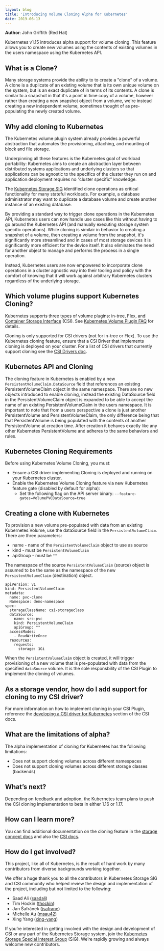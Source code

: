 ```yaml
---
layout: blog
title: 'Introducing Volume Cloning Alpha for Kubernetes'
date: 2019-06-13
---
```


**Author**: John Griffith (Red Hat)

Kubernetes v1.15 introduces alpha support for volume cloning. This feature allows you to create new volumes using the contents of existing volumes in the users namespace using the Kubernetes API.

## What is a Clone?

Many storage systems provide the ability to to create a "clone" of a volume.  A clone is a duplicate of an existing volume that is its own unique volume on the system, but is an exact duplicate of in terms of its contents.  A clone is similar to a snapshot in that it's a point in time copy of a volume, however rather than creating a new snapshot object from a volume, we're instead creating a new independent volume, sometimes thought of as pre-populating the newly created volume.

## Why add cloning to Kubernetes

The Kubernetes volume plugin system already provides a powerful abstraction that automates the provisioning, attaching, and mounting of block and file storage.

Underpinning all these features is the Kubernetes goal of workload portability: Kubernetes aims to create an abstraction layer between distributed systems applications and underlying clusters so that applications can be agnostic to the specifics of the cluster they run on and application deployment requires no “cluster specific” knowledge.

The [Kubernetes Storage SIG](https://github.com/kubernetes/community/tree/master/sig-storage) identified clone operations as critical functionality for many stateful workloads. For example, a database administrator may want to duplicate a database volume and create another instance of an existing database.

By providing a standard way to trigger clone operations in the Kubernetes API, Kubernetes users can now handle use cases like this without having to go around the Kubernetes API (and manually executing storage system specific operations).  While cloning is similair in behavior to creating a snapshot of a volume, then creating a volume from the snapshot, it's significantly more streamlined and in cases of most storage devices it is significantly more efficient for the device itself.  It also eliminates the need for another object to manage and performs the process in a single operation. 

Instead, Kubernetes users are now empowered to incorporate clone operations in a cluster agnostic way into their tooling and policy with the comfort of knowing that it will work against arbitrary Kubernetes clusters regardless of the underlying storage.

## Which volume plugins support Kubernetes Cloning?

Kubernetes supports three types of volume plugins: in-tree, Flex, and [Container Storage Interface](https://github.com/container-storage-interface/spec/blob/master/spec.md) (CSI). See [Kubernetes Volume Plugin FAQ](https://github.com/kubernetes/community/blob/master/sig-storage/volume-plugin-faq.md) for details.

Cloning is only supported for CSI drivers (not for in-tree or Flex). To use the Kubernetes cloning feature, ensure that a CSI Driver that implements cloning is deployed on your cluster.
For a list of CSI drivers that currently support cloning see the [CSI Drivers doc](https://kubernetes-csi.github.io/docs/drivers.html).

## Kubernetes API and Cloning

The cloning feature in Kubernetes is enabled by a new `PersistentVolumeClaim.DataSource` field that references an existing PersistentVolumeClaim object in the same namespace.  There are no new objects introduced to enable cloning, instead the existing DataSource field in the PersistentVolumeClaim object is expanded to be able to accept the name of an existing PersistentVolumeClaim in the users namespace.  It is important to note that from a users perspective a clone is just another PersistentVolume and PersistentVolumeClaim, the only difference being that that PersistentVolume is being populated with the contents of another PersistentVolume at creation time.  After creation it behaves exactly like any other Kubernetes PersistentVolume and adheres to the same behaviors and rules.

## Kubernetes Cloning Requirements

Before using Kubernetes Volume Cloning, you must:

* Ensure a CSI driver implementing Cloning is deployed and running on your Kubernetes cluster.
* Enable the Kubernetes Volume Cloning feature via new Kubernetes feature gate (disabled by default for alpha):
  * Set the following flag on the API server binary: `--feature-gates=VolumePVCDataSource=true`

## Creating a clone with Kubernetes

To provision a new volume pre-populated with data from an existing Kubernetes Volume, use the dataSource field in the `PersistentVolumeClaim`.  There are three parameters:

* name - name of the `PersistentVolumeClaim` object to use as source
* kind - must be `PersistentVolumeClaim`
* apiGroup - must be `""`

The namespace of the source `PersistentVolumeClaim` (source) object is assumed to be the same as the namespace of the new `PersistentVolumeClaim` (destination) object.

```
apiVersion: v1
kind: PersistentVolumeClaim
metadata:
  name: pvc-clone
  Namespace: demo-namespace
spec:
  storageClassName: csi-storageclass
  dataSource:
    name: src-pvc
    kind: PersistentVolumeClaim 
    apiGroup: ""
  accessModes:
    - ReadWriteOnce
  resources:
    requests:
      storage: 1Gi
```

When the `PersistentVolumeClaim` object is created, it will trigger provisioning of a new volume that is pre-populated with data from the specified `dataSource` volume.  It is the sole responsbility of the CSI Plugin to implement the cloning of volumes.

## As a storage vendor, how do I add support for cloning to my CSI driver?

For more information on how to implement cloning in your CSI Plugin, reference the [developing a CSI driver for Kubernetes](https://kubernetes-csi.github.io/docs/developing.html) section of the CSI docs.

## What are the limitations of alpha?

The alpha implementation of cloning for Kubernetes has the following limitations:

* Does not support cloning volumes across different namespaces
* Does not support cloning volumes across different storage classes (backends)

## What’s next?
Depending on feedback and adoption, the Kubernetes team plans to push the CSI cloning implementation to beta in either 1.16 or 1.17.

## How can I learn more?

You can find additional documentation on the cloning feature in the [storage concept docs](https://k8s.io/docs/concepts/storage/volume-pvc-datasource.md) and also the [CSI docs](https://kubernetes-csi.github.io/docs/).

## How do I get involved?

This project, like all of Kubernetes, is the result of hard work by many contributors from diverse backgrounds working together.

We offer a huge thank you to all the contributors in Kubernetes Storage SIG and CSI community who helped review the design and implementation of the project, including but not limited to the following:

* Saad Ali ([saadali](https://github.com/saadali))
* Tim Hockin ([thockin](https://github.com/thockin))
* Jan Šafránek ([jsafrane](https://github.com/jsafrane))
* Michelle Au ([msau42](https://github.com/msau42))
* Xing Yang ([xing-yang](https://github.com/xing-yang))

If you’re interested in getting involved with the design and development of CSI or any part of the Kubernetes Storage system, join the [Kubernetes Storage Special Interest Group](https://github.com/kubernetes/community/tree/master/sig-storage) (SIG). We’re rapidly growing and always welcome new contributors.
